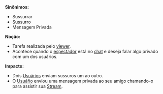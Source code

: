 **Sinônimos:** 
* Sussurrar
* Sussurro
* Mensagem Privada

**Noção:** 
* Tarefa realizada pelo [viewer](Viewer).
* Acontece quando o [espectador](Viewer) está no [chat](Group-Chat) e deseja falar algo privado com um dos usuários.

**Impacto:**
* Dois [Usuários](User) enviam sussuros um ao outro.
* O [Usuáŕio](User) enviou uma mensagem privada ao seu amigo chamando-o para assistir sua [Stream](Stream).